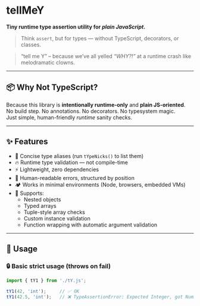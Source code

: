 # tellMeY
**Tiny runtime type assertion utility for _plain JavaScript_.**

> Think `assert`, but for types — without TypeScript, decorators, or classes.

> “tell me Y” – because we’ve all yelled _“WHY?!”_ at a runtime crash like melodramatic clowns.

---

## 📦 Why Not TypeScript?

Because this library is **intentionally runtime-only** and **plain JS-oriented**.  
No build step. No annotations. No decorators. No typesystem magic.  
Just simple, human-friendly _runtime_ sanity checks.

---

## ✨ Features

- 🧠 Concise type aliases (run `tYpeNicks()` to list them)
- 🔥 Runtime type validation — not compile-time
- ⚡ Lightweight, zero dependencies
- 💬 Human-readable errors, structured by position
- 🏕️ Works in minimal environments (Node, browsers, embedded VMs)
- 🧱 Supports:
  - Nested objects
  - Typed arrays
  - Tuple-style array checks
  - Custom instance validation
  - Function wrapping with automatic argument validation

---

## 📘 Usage

### 🔒 Basic strict usage (throws on fail)

```js
import { tY1 } from './tY.js';

tY1(42, 'int');     // ✅ OK
tY1(42.5, 'int');   // ❌ TypeAssertionError: Expected Integer, got Number
